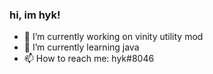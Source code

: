 ### hi, im hyk!

- 🔭 I’m currently working on vinity utility mod
- 🌱 I’m currently learning java
- 📫 How to reach me: hyk#8046


